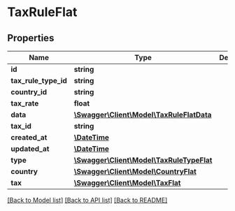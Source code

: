 # TaxRuleFlat

## Properties
Name | Type | Description | Notes
------------ | ------------- | ------------- | -------------
**id** | **string** |  | [optional] 
**tax_rule_type_id** | **string** |  | 
**country_id** | **string** |  | 
**tax_rate** | **float** |  | 
**data** | [**\Swagger\Client\Model\TaxRuleFlatData**](TaxRuleFlatData.md) |  | [optional] 
**tax_id** | **string** |  | 
**created_at** | [**\DateTime**](\DateTime.md) |  | 
**updated_at** | [**\DateTime**](\DateTime.md) |  | 
**type** | [**\Swagger\Client\Model\TaxRuleTypeFlat**](TaxRuleTypeFlat.md) |  | [optional] 
**country** | [**\Swagger\Client\Model\CountryFlat**](CountryFlat.md) |  | [optional] 
**tax** | [**\Swagger\Client\Model\TaxFlat**](TaxFlat.md) |  | [optional] 

[[Back to Model list]](../../README.md#documentation-for-models) [[Back to API list]](../../README.md#documentation-for-api-endpoints) [[Back to README]](../../README.md)

